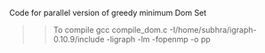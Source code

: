 Code for parallel version of greedy minimum Dom Set
>> To compile
>>  gcc compile_dom.c -I/home/subhra/igraph-0.10.9/include -ligraph -lm -fopenmp -o pp
